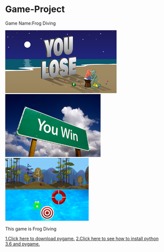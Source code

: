 # Game-Project
Game Name:Frog Diving

<img src="https://github.com/MengtingChen02/Game-Project/blob/master/frogdiving/images/images/you_lose.png" weight="250" height = "200" > <img src="https://github.com/MengtingChen02/Game-Project/blob/master/frogdiving/images/images/you_win.png" weight="250" height = "200"> <img src="https://github.com/MengtingChen02/Game-Project/blob/master/Game%20Plan/f.PNG" weight="250" height = "200">
<p>This game is Frog Diving</p>
<a href = "http://www.lfd.uci.edu/~gohlke/pythonlibs/#pygame">1.Click here to download pygame.</a>
<a href = "https://www.youtube.com/watch?v=_GikMdhAhv0&feature=youtu.be">2.Click here to see how to install python 3.6 and pygame.</a>
